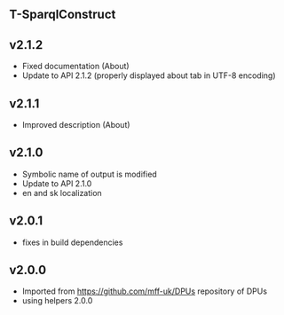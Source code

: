 T-SparqlConstruct
----------

v2.1.2
---
* Fixed documentation (About)
* Update to API 2.1.2 (properly displayed about tab in UTF-8 encoding)

v2.1.1
---
* Improved description (About)

v2.1.0
---
* Symbolic name of output is modified
* Update to API 2.1.0
* en and sk localization

v2.0.1
---
* fixes in build dependencies

v2.0.0
---
* Imported from https://github.com/mff-uk/DPUs repository of DPUs
* using helpers 2.0.0
